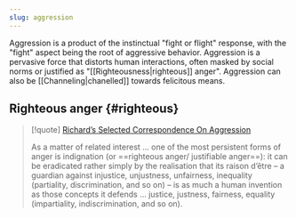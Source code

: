 ```yaml
---
slug: aggression
---
```

Aggression is a product of the instinctual "fight or flight" response, with the "fight" aspect being the root of aggressive behavior. Aggression is a pervasive force that distorts human interactions, often masked by social norms or justified as "[[Righteousness|righteous]] anger". Aggression can also be [[Channeling|chanelled]] towards felicitous means.

## Righteous anger {#righteous}

> [!quote] [Richard’s Selected Correspondence On Aggression](https://actualfreedom.com.au/richard/selectedcorrespondence/sc-aggression.htm)
> 
> As a matter of related interest ... one of the most persistent forms of anger is indignation (or ==righteous anger/ justifiable anger==): it can be eradicated rather simply by the realisation that its raison d’être – a guardian against injustice, unjustness, unfairness, inequality (partiality, discrimination, and so on) – is as much a human invention as those concepts it defends ... justice, justness, fairness, equality (impartiality, indiscrimination, and so on).